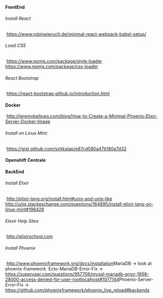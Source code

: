 #### FrontEnd

###### Install React

​	https://www.robinwieruch.de/minimal-react-webpack-babel-setup/

###### Load CSS

​	https://www.npmjs.com/package/style-loader
​	https://www.npmjs.com/package/css-loader

###### React Bootstrap

​	https://react-bootstrap.github.io/introduction.html

#### Docker

​	http://jeremybellows.com/blog/How-to-Create-a-Minimal-Phoenix-Elixir-Server-Docker-Image

###### 	Install on Linux Mint: 

​		https://gist.github.com/sirkkalap/e87cd580a47b180a7d32	

#### Openshift Centrale

#### BackEnd

###### Install Elixir

​	http://elixir-lang.org/install.html#unix-and-unix-like
​	http://unix.stackexchange.com/questions/164895/install-elixir-lang-on-linux-mint#198428

###### 	Elexir Help Sites

​		http://elixirschool.com

###### Install Phoenix

​	http://www.phoenixframework.org/docs/installation
​	MariaDB -> look at phoenix-framework
​	Ecto-MariaDB-Error-Fix -> https://superuser.com/questions/957708/mysql-mariadb-error-1698-28000-access-denied-for-user-rootlocalhost#1077144
​	Phoenix-Server-Error-Fix -> https://github.com/phoenixframework/phoenix_live_reload#backends

